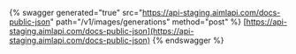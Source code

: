 {% swagger generated="true" src="https://api-staging.aimlapi.com/docs-public-json" path="/v1/images/generations" method="post"
%}
[https://api-staging.aimlapi.com/docs-public-json](https://api-staging.aimlapi.com/docs-public-json)
{% endswagger %}